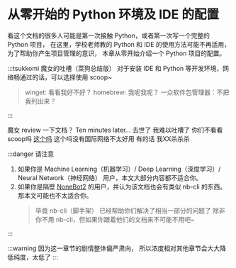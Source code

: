 # 从零开始的 Python 环境及 IDE 的配置

看这个文档的很多人可能是第一次接触 Python，或者第一次写一个完整的 Python 项目，
在这里，学校老师教的 Python 和 IDE 的使用方法可能不再适用，为了帮助你产生项目管理的意识，
本章从零开始介绍一个 Python 项目的配置。

:::tsukkomi 魔女的吐槽（菜狗总结版）
对于安装 IDE 和 Python 等开发环境，网络畅通过的话，可以选择使用 scoop~

> winget: 看看我好不好？
> homebrew: 我呢我呢？
> 一众软件包管理器：不把我列出来？

:::

<chat-window title="Graia Framework Community">
   <chat-msg name="群菜狗" avatar="http://q1.qlogo.cn/g?b=qq&nk=731347477&s=640" onright>魔女 review 一下文档？</chat-msg>
   <chat-toast>Ten minutes later...</chat-toast>
   <chat-msg name="GreyElaina" avatar="http://q1.qlogo.cn/g?b=qq&nk=1846913566&s=640">去世了</chat-msg>
   <chat-msg name="GreyElaina" avatar="http://q1.qlogo.cn/g?b=qq&nk=1846913566&s=640">我难以吐槽了</chat-msg>
   <chat-msg name="GreyElaina" avatar="http://q1.qlogo.cn/g?b=qq&nk=1846913566&s=640">你们不看看scoop吗</chat-msg>
   <chat-msg name="群菜狗" avatar="http://q1.qlogo.cn/g?b=qq&nk=731347477&s=640" onright><a href="https://scoop.sh/">这个吗</a></chat-msg>
   <chat-msg name="GreyElaina" avatar="http://q1.qlogo.cn/g?b=qq&nk=1846913566&s=640">
    <chat-quote name="群菜狗">这个吗</chat-quote>没有国际网络不太好用
  </chat-msg>
   <chat-msg name="GreyElaina" avatar="http://q1.qlogo.cn/g?b=qq&nk=1846913566&s=640">有的话</chat-msg>
   <chat-msg name="GreyElaina" avatar="http://q1.qlogo.cn/g?b=qq&nk=1846913566&s=640">我XX杀杀杀</chat-msg>
</chat-window>

:::danger 请注意

1. 如果你是 Machine Learning（机器学习）/ Deep Learning（深度学习）/ Neural Network（神经网络）
   用户，本文大部分内容都不适合你。
2. 如果你是隔壁 [NoneBot2](https://nb2.baka.icu/) 的用户，并认为该文档也会有类似 nb-cli 的东西。
   那本文可能也不太适合你。
   > 毕竟 nb-cli（脚手架） 已经帮助你们解决了相当一部分的问题了
   > 除非你不用 nb-cli，但如果你跟着他们的文档来不可能不用吧~

:::

:::warning
因为这一章节的剧情整体偏严肃向，
所以浓度相对其他章节会大大降低<Curtain>纯度，太低了</Curtain>
:::
